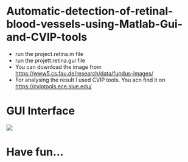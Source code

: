 # Automatic-detection-of-retinal-blood-vessels-using-Matlab-Gui-and-CVIP-tools
* run the project.retina.m file
* run the projett.retina.gui file
* You can download the image from https://www5.cs.fau.de/research/data/fundus-images/
* For analysing the result I used CVIP tools. You acn find it on https://cviptools.ece.siue.edu/  

 # GUI Interface
 <img src="screenshot.71(1).png" style = "width=200"> </img>
# Have fun...
